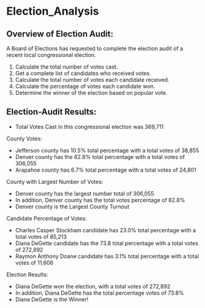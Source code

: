 # Election_Analysis

## Overview of Election Audit:
A Board of Elections has requested to complete the election audit of a recent local congressional election.

1. Calculate the total number of votes cast.
2. Get a complete list of candidates who received votes.
3. Calculate the total number of votes each candidate received.
4. Calculate the percentage of votes each candidate won.
5. Determine the winner of the election based on popular vote.

## Election-Audit Results:

* Total Votes Cast in this congressional election was 369,711

County Votes:

* Jefferson county has 10.5% total percentage with a total votes of 38,855
* Denver county has the 82.8% total percentage with a total votes of 306,055
* Arapahoe county has 6.7% total percentage with a total votes of 24,801

County with Largest Number of Votes:

* Denver county has the largest number total of 306,055
* In addition, Denver county has the total votes percentage of 82.8%
* Denver county is the Largest County Turnout

Candidate Percentage of Votes:

* Charles Casper Stockham candidate has 23.0% total percentage with a total votes of 85,213
* Diana DeGette candidate has the 73.8 total percentage with a total votes of 272,892
* Raymon Anthony Doane candidate has 3.1% total percentage with a total votes of 11,606

Election Results:

* Diana DeGette won the election, with a total votes of 272,892
* In addition, Diana DeGette has the total percentage votes of 73.8%
* Diana DeGette is the Winner!
